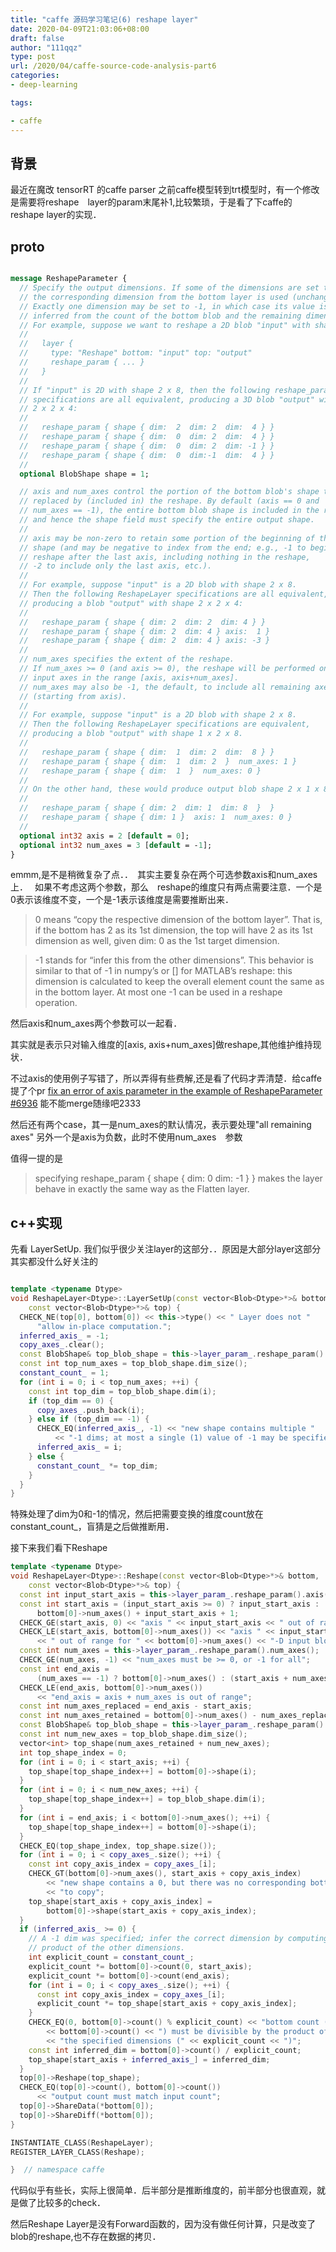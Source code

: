 ```yaml
---
title: "caffe 源码学习笔记(6) reshape layer"
date: 2020-04-09T21:03:06+08:00
draft: false
author: "111qqz"
type: post
url: /2020/04/caffe-source-code-analysis-part6
categories:
- deep-learning

tags:

- caffe
---
```



## 背景　

最近在魔改 tensorRT 的caffe parser
之前caffe模型转到trt模型时，有一个修改是需要将reshape　layer的param末尾补1,比较繁琐，于是看了下caffe的reshape layer的实现．

## proto


```protobuf

message ReshapeParameter {
  // Specify the output dimensions. If some of the dimensions are set to 0,
  // the corresponding dimension from the bottom layer is used (unchanged).
  // Exactly one dimension may be set to -1, in which case its value is
  // inferred from the count of the bottom blob and the remaining dimensions.
  // For example, suppose we want to reshape a 2D blob "input" with shape 2 x 8:
  //
  //   layer {
  //     type: "Reshape" bottom: "input" top: "output"
  //     reshape_param { ... }
  //   }
  //
  // If "input" is 2D with shape 2 x 8, then the following reshape_param
  // specifications are all equivalent, producing a 3D blob "output" with shape
  // 2 x 2 x 4:
  //
  //   reshape_param { shape { dim:  2  dim: 2  dim:  4 } }
  //   reshape_param { shape { dim:  0  dim: 2  dim:  4 } }
  //   reshape_param { shape { dim:  0  dim: 2  dim: -1 } }
  //   reshape_param { shape { dim:  0  dim:-1  dim:  4 } }
  //
  optional BlobShape shape = 1;

  // axis and num_axes control the portion of the bottom blob's shape that are
  // replaced by (included in) the reshape. By default (axis == 0 and
  // num_axes == -1), the entire bottom blob shape is included in the reshape,
  // and hence the shape field must specify the entire output shape.
  //
  // axis may be non-zero to retain some portion of the beginning of the input
  // shape (and may be negative to index from the end; e.g., -1 to begin the
  // reshape after the last axis, including nothing in the reshape,
  // -2 to include only the last axis, etc.).
  //
  // For example, suppose "input" is a 2D blob with shape 2 x 8.
  // Then the following ReshapeLayer specifications are all equivalent,
  // producing a blob "output" with shape 2 x 2 x 4:
  //
  //   reshape_param { shape { dim: 2  dim: 2  dim: 4 } }
  //   reshape_param { shape { dim: 2  dim: 4 } axis:  1 }
  //   reshape_param { shape { dim: 2  dim: 4 } axis: -3 }
  //
  // num_axes specifies the extent of the reshape.
  // If num_axes >= 0 (and axis >= 0), the reshape will be performed only on
  // input axes in the range [axis, axis+num_axes].
  // num_axes may also be -1, the default, to include all remaining axes
  // (starting from axis).
  //
  // For example, suppose "input" is a 2D blob with shape 2 x 8.
  // Then the following ReshapeLayer specifications are equivalent,
  // producing a blob "output" with shape 1 x 2 x 8.
  //
  //   reshape_param { shape { dim:  1  dim: 2  dim:  8 } }
  //   reshape_param { shape { dim:  1  dim: 2  }  num_axes: 1 }
  //   reshape_param { shape { dim:  1  }  num_axes: 0 }
  //
  // On the other hand, these would produce output blob shape 2 x 1 x 8:
  //
  //   reshape_param { shape { dim: 2  dim: 1  dim: 8  }  }
  //   reshape_param { shape { dim: 1 }  axis: 1  num_axes: 0 }
  //
  optional int32 axis = 2 [default = 0];
  optional int32 num_axes = 3 [default = -1];
}

```

emmm,是不是稍微复杂了点．．　其实主要复杂在两个可选参数axis和num_axes上．　
如果不考虑这两个参数，那么　reshape的维度只有两点需要注意．一个是0表示该维度不变，一个是-1表示该维度是需要推断出来．

> 0 means “copy the respective dimension of the bottom layer”. That is, if the bottom has 2 as its 1st dimension, the top will have 2 as its 1st dimension as well, given dim: 0 as the 1st target dimension.


>-1 stands for “infer this from the other dimensions”. This behavior is similar to that of -1 in numpy’s or [] for MATLAB’s reshape: this dimension is calculated to keep the overall element count the same as in the bottom layer. At most one -1 can be used in a reshape operation.

然后axis和num_axes两个参数可以一起看．

其实就是表示只对输入维度的[axis, axis+num_axes]做reshape,其他维护维持现状．

不过axis的使用例子写错了，所以弄得有些费解,还是看了代码才弄清楚．给caffe提了个pr [fix an error of axis parameter in the example of ReshapeParameter #6936](https://github.com/BVLC/caffe/pull/6936) 能不能merge随缘吧2333

然后还有两个case，其一是num_axes的默认情况，表示要处理"all remaining axes"
另外一个是axis为负数，此时不使用num_axes　参数


值得一提的是
> specifying reshape_param { shape { dim: 0 dim: -1 } } makes the layer behave in exactly the same way as the Flatten layer.



## c++实现

先看 LayerSetUp. 我们似乎很少关注layer的这部分．．原因是大部分layer这部分其实都没什么好关注的

```c++

template <typename Dtype>
void ReshapeLayer<Dtype>::LayerSetUp(const vector<Blob<Dtype>*>& bottom,
    const vector<Blob<Dtype>*>& top) {
  CHECK_NE(top[0], bottom[0]) << this->type() << " Layer does not "
      "allow in-place computation.";
  inferred_axis_ = -1;
  copy_axes_.clear();
  const BlobShape& top_blob_shape = this->layer_param_.reshape_param().shape();
  const int top_num_axes = top_blob_shape.dim_size();
  constant_count_ = 1;
  for (int i = 0; i < top_num_axes; ++i) {
    const int top_dim = top_blob_shape.dim(i);
    if (top_dim == 0) {
      copy_axes_.push_back(i);
    } else if (top_dim == -1) {
      CHECK_EQ(inferred_axis_, -1) << "new shape contains multiple "
          << "-1 dims; at most a single (1) value of -1 may be specified";
      inferred_axis_ = i;
    } else {
      constant_count_ *= top_dim;
    }
  }
}

```

特殊处理了dim为0和-1的情况，然后把需要变换的维度count放在constant_count_，盲猜是之后做推断用．



接下来我们看下Reshape

```c++
template <typename Dtype>
void ReshapeLayer<Dtype>::Reshape(const vector<Blob<Dtype>*>& bottom,
    const vector<Blob<Dtype>*>& top) {
  const int input_start_axis = this->layer_param_.reshape_param().axis();
  const int start_axis = (input_start_axis >= 0) ? input_start_axis :
      bottom[0]->num_axes() + input_start_axis + 1;
  CHECK_GE(start_axis, 0) << "axis " << input_start_axis << " out of range";
  CHECK_LE(start_axis, bottom[0]->num_axes()) << "axis " << input_start_axis
      << " out of range for " << bottom[0]->num_axes() << "-D input blob";
  const int num_axes = this->layer_param_.reshape_param().num_axes();
  CHECK_GE(num_axes, -1) << "num_axes must be >= 0, or -1 for all";
  const int end_axis =
      (num_axes == -1) ? bottom[0]->num_axes() : (start_axis + num_axes);
  CHECK_LE(end_axis, bottom[0]->num_axes())
      << "end_axis = axis + num_axes is out of range";
  const int num_axes_replaced = end_axis - start_axis;
  const int num_axes_retained = bottom[0]->num_axes() - num_axes_replaced;
  const BlobShape& top_blob_shape = this->layer_param_.reshape_param().shape();
  const int num_new_axes = top_blob_shape.dim_size();
  vector<int> top_shape(num_axes_retained + num_new_axes);
  int top_shape_index = 0;
  for (int i = 0; i < start_axis; ++i) {
    top_shape[top_shape_index++] = bottom[0]->shape(i);
  }
  for (int i = 0; i < num_new_axes; ++i) {
    top_shape[top_shape_index++] = top_blob_shape.dim(i);
  }
  for (int i = end_axis; i < bottom[0]->num_axes(); ++i) {
    top_shape[top_shape_index++] = bottom[0]->shape(i);
  }
  CHECK_EQ(top_shape_index, top_shape.size());
  for (int i = 0; i < copy_axes_.size(); ++i) {
    const int copy_axis_index = copy_axes_[i];
    CHECK_GT(bottom[0]->num_axes(), start_axis + copy_axis_index)
        << "new shape contains a 0, but there was no corresponding bottom axis "
        << "to copy";
    top_shape[start_axis + copy_axis_index] =
        bottom[0]->shape(start_axis + copy_axis_index);
  }
  if (inferred_axis_ >= 0) {
    // A -1 dim was specified; infer the correct dimension by computing the
    // product of the other dimensions.
    int explicit_count = constant_count_;
    explicit_count *= bottom[0]->count(0, start_axis);
    explicit_count *= bottom[0]->count(end_axis);
    for (int i = 0; i < copy_axes_.size(); ++i) {
      const int copy_axis_index = copy_axes_[i];
      explicit_count *= top_shape[start_axis + copy_axis_index];
    }
    CHECK_EQ(0, bottom[0]->count() % explicit_count) << "bottom count ("
        << bottom[0]->count() << ") must be divisible by the product of "
        << "the specified dimensions (" << explicit_count << ")";
    const int inferred_dim = bottom[0]->count() / explicit_count;
    top_shape[start_axis + inferred_axis_] = inferred_dim;
  }
  top[0]->Reshape(top_shape);
  CHECK_EQ(top[0]->count(), bottom[0]->count())
      << "output count must match input count";
  top[0]->ShareData(*bottom[0]);
  top[0]->ShareDiff(*bottom[0]);
}

INSTANTIATE_CLASS(ReshapeLayer);
REGISTER_LAYER_CLASS(Reshape);

}  // namespace caffe

```

代码似乎有些长，实际上很简单．后半部分是推断维度的，前半部分也很直观，就是做了比较多的check．

然后Reshape Layer是没有Forward函数的，因为没有做任何计算，只是改变了blob的reshape,也不存在数据的拷贝．






